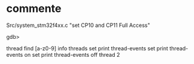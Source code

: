 commente 
=========
Src/system_stm32f4xx.c
	"set CP10 and CP11 Full Access"


gdb>

thread find [a-z0-9]
info threads
set print thread-events
set print thread-events on
set print thread-events off
thread 2
